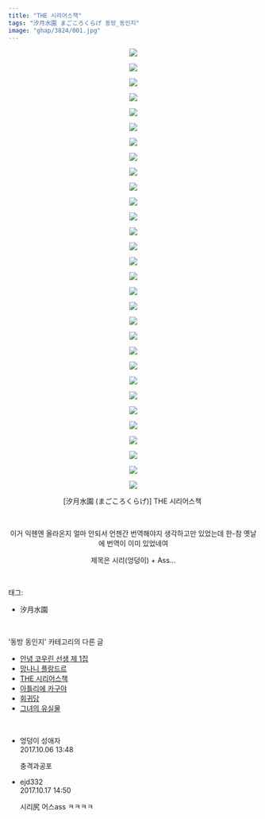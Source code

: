 ```yaml
---
title: "THE 시리어스책"
tags: "汐月水園 まごころくらげ 동방_동인지"
image: "ghap/3824/001.jpg"
---
```

<div class="article">
<p style="text-align: center; clear: none; float: none;"><img src="{{ site.nasurl }}/ghap/3824/001.jpg"/></p>
<p style="text-align: center; clear: none; float: none;"><img src="{{ site.nasurl }}/ghap/3824/002.jpg"/></p>
<p style="text-align: center; clear: none; float: none;"><img src="{{ site.nasurl }}/ghap/3824/003.jpg"/></p>
<p style="text-align: center; clear: none; float: none;"><img src="{{ site.nasurl }}/ghap/3824/004.jpg"/></p>
<p style="text-align: center; clear: none; float: none;"><img src="{{ site.nasurl }}/ghap/3824/005.jpg"/></p>
<p style="text-align: center; clear: none; float: none;"><img src="{{ site.nasurl }}/ghap/3824/006.jpg"/></p>
<p style="text-align: center; clear: none; float: none;"><img src="{{ site.nasurl }}/ghap/3824/007.jpg"/></p>
<p style="text-align: center; clear: none; float: none;"><img src="{{ site.nasurl }}/ghap/3824/008.jpg"/></p>
<p style="text-align: center; clear: none; float: none;"><img src="{{ site.nasurl }}/ghap/3824/009.jpg"/></p>
<p style="text-align: center; clear: none; float: none;"><img src="{{ site.nasurl }}/ghap/3824/010.jpg"/></p>
<p style="text-align: center; clear: none; float: none;"><img src="{{ site.nasurl }}/ghap/3824/011.jpg"/></p>
<p style="text-align: center; clear: none; float: none;"><img src="{{ site.nasurl }}/ghap/3824/012.jpg"/></p>
<p style="text-align: center; clear: none; float: none;"><img src="{{ site.nasurl }}/ghap/3824/013.jpg"/></p>
<p style="text-align: center; clear: none; float: none;"><img src="{{ site.nasurl }}/ghap/3824/014.jpg"/></p>
<p style="text-align: center; clear: none; float: none;"><img src="{{ site.nasurl }}/ghap/3824/015.jpg"/></p>
<p style="text-align: center; clear: none; float: none;"><img src="{{ site.nasurl }}/ghap/3824/016.jpg"/></p>
<p style="text-align: center; clear: none; float: none;"><img src="{{ site.nasurl }}/ghap/3824/017.jpg"/></p>
<p style="text-align: center; clear: none; float: none;"><img src="{{ site.nasurl }}/ghap/3824/018.jpg"/></p>
<p style="text-align: center; clear: none; float: none;"><img src="{{ site.nasurl }}/ghap/3824/019.jpg"/></p>
<p style="text-align: center; clear: none; float: none;"><img src="{{ site.nasurl }}/ghap/3824/020.jpg"/></p>
<p style="text-align: center; clear: none; float: none;"><img src="{{ site.nasurl }}/ghap/3824/021.jpg"/></p>
<p style="text-align: center; clear: none; float: none;"><img src="{{ site.nasurl }}/ghap/3824/022.jpg"/></p>
<p style="text-align: center; clear: none; float: none;"><img src="{{ site.nasurl }}/ghap/3824/023.jpg"/></p>
<p style="text-align: center; clear: none; float: none;"><img src="{{ site.nasurl }}/ghap/3824/024.jpg"/></p>
<p style="text-align: center; clear: none; float: none;"><img src="{{ site.nasurl }}/ghap/3824/025.jpg"/></p>
<p style="text-align: center; clear: none; float: none;"><img src="{{ site.nasurl }}/ghap/3824/026.jpg"/></p>
<p style="text-align: center; clear: none; float: none;"><img src="{{ site.nasurl }}/ghap/3824/027.jpg"/></p>
<p style="text-align: center; clear: none; float: none;"><img src="{{ site.nasurl }}/ghap/3824/028.jpg"/></p>
<p style="text-align: center; clear: none; float: none;"><img src="{{ site.nasurl }}/ghap/3824/029.jpg"/></p>
<p style="text-align: center; clear: none; float: none;"><img src="{{ site.nasurl }}/ghap/3824/030.jpg"/></p>
<p style="text-align: center; clear: none; float: none;">[汐月水園 (まごころくらげ)] THE 시리어스책 </p>
<p style="text-align: center; clear: none; float: none;"><br/></p>
<p style="text-align: center; clear: none; float: none;">이거 익헨엔 올라온지 얼마 안되서 언젠간 번역해야지 생각하고만 있었는데 한-참 옛날에 번역이 이미 있었네여</p>
<p style="text-align: center; clear: none; float: none;">제목은 시리(엉덩이) + Ass...</p>
</div><br/>
<div class="tagTrail">
<p>태그: </p>
<ul>
<li>汐月水園</li>
</ul>
</div><br/>
<div class="another">
<p>'동방 동인지' 카테고리의 다른 글</p>
<ul>
<li><a href="/2017-10-06-ghap_3826">안녕 코우린 선생 제 1집</a></li>
<li><a href="/2017-10-06-ghap_3825">망나니 플랑드르</a></li>
<li><a href="/2017-10-06-ghap_3824">THE 시리어스책</a></li>
<li><a href="/2017-10-06-ghap_3823">아틀리에 카구야</a></li>
<li><a href="/2017-10-06-ghap_3822">회귀담</a></li>
<li><a href="/2017-10-06-ghap_3821">그녀의 유실물</a></li>
</ul>
</div><br/>
<div class="cb_module cb_fluid">
<div class="cb_wrt cb_profile">
<div class="comment">
<ul>
<li class="cb_thumb_off" id="comment15097973">
<div class="cb_comment_area">
<div class="cb_info_area">
<div class="cb_section">
<span class="cb_nick_name">엉덩이 성애자</span>
</div>
<div class="cb_section">
<span class="cb_date">2017.10.06 13:48 </span>
</div>
</div>
<div class="cb_dsc_comment">
<p class="cb_dsc">
											충격과공포
										</p>
</div>
</div></li>
<li class="cb_thumb_off" id="comment15107507">
<div class="cb_comment_area">
<div class="cb_info_area">
<div class="cb_section">
<span class="cb_nick_name">ejd332</span>
</div>
<div class="cb_section">
<span class="cb_date">2017.10.17 14:50 </span>
</div>
</div>
<div class="cb_dsc_comment">
<p class="cb_dsc">
											시리尻 어스ass ㅋㅋㅋㅋ
										</p>
</div>
</div></li>
</ul>
</div>
</div><!-- commentList close -->
</div><br/>
